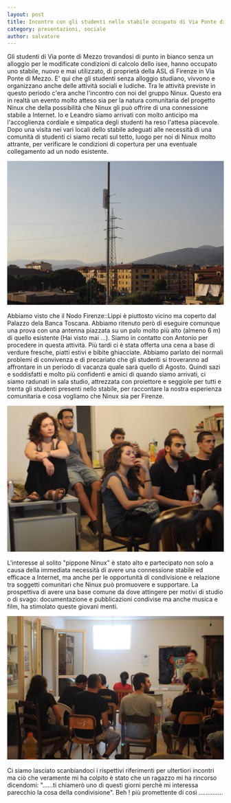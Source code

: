 ```yaml
---
layout: post
title: Incontro con gli studenti nello stabile occupato di Via Ponte di Mezzo
category: presentazioni, sociale
author: salvatore
---
```


Gli studenti di Via ponte di Mezzo trovandosi di punto in bianco senza un alloggio
per le modificate condizioni di calcolo dello isee, hanno occupato uno stabile, nuovo e mai utilizzato, di
 proprietà della ASL di Firenze in Via Ponte di Mezzo.
E' qui che gli studenti senza alloggio studiano, vivvono e organizzano anche delle attività
sociali e ludiche.
Tra le attività previste in questo periodo c'era anche l'incontro con noi del gruppo
Ninux. Questo era in realtà un evento molto atteso sia per la natura comunitaria del 
progetto Ninux che della possibilità che Ninux gli può offrire di una connessione stabile a
Internet.
Io e Leandro siamo arrivati con molto anticipo ma l'accoglienza cordiale e simpatica
 degli studenti ha reso l'attesa piacevole. Dopo una visita nei vari locali dello stabile
adeguati alle necessità di una comunità di studenti ci siamo recati sul tetto, luogo per noi 
di Ninux molto attrante, per verificare le condizioni di copertura per una eventuale collegamento ad un nodo esistente.

![Vista dal Tetto](/images/tettopontedimezzo.jpg "Vista dal Tetto")

Abbiamo visto che il Nodo Firenze::Lippi è piuttosto vicino ma coperto dal Palazzo dela Banca Toscana.
Abbiamo ritenuto però di eseguire comunque una prova con una antenna piazzata su
un palo molto più alto (almeno 6 m)  di quello esistente (Hai visto mai ...). 
Siamo in contatto con Antonio per procedere in questa attività.
Più tardi ci è stata offerta una cena a base di verdure fresche, piatti estivi e 
bibite ghiacciate.
Abbiamo parlato dei normali problemi di convivenza e di precariato che gli studenti si troveranno ad affrontare
 in un periodo di vacanza quale sarà quello di Agosto. 
Quindi sazi e soddisfatti e molto più confidenti e amici di quando siamo arrivati, ci siamo radunati in sala studio,
attrezzata con proiettore e seggiole per tutti e trenta gli studenti presenti nello stabile, per raccontare la nostra esperienza 
comunitaria e cosa vogliamo che Ninux sia per Firenze.

![L'incontro](/images/incontrostudentato2.jpg "L'incontro")

L'interesse al solito "pippone Ninux" è stato alto e partecipato non solo a causa della immediata 
necessità di avere una connessione stabile ed efficace a Internet, ma anche per le opportunità di condivisione e 
relazione tra soggetti comunitari che Ninux può promuovere e supportare.
La prospettiva di avere una base comune da dove attingere
per motivi di studio o di svago: documentazione e pubblicazioni condivise ma anche musica e film,
ha stimolato queste giovani menti.

![I giovani](/images/incontrostudentato.jpg "I giovani")

Ci siamo lasciato scanbiandoci i rispettivi riferimenti per ultertiori incontri ma ciò che veramente mi ha colpito è stato che
un ragazzo mi ha rincorso dicendomi: "......ti chiamerò uno di questi giorni perchè mi interessa parecchio la cosa della 
condivisione". Beh ! più promettente di così ..............  





